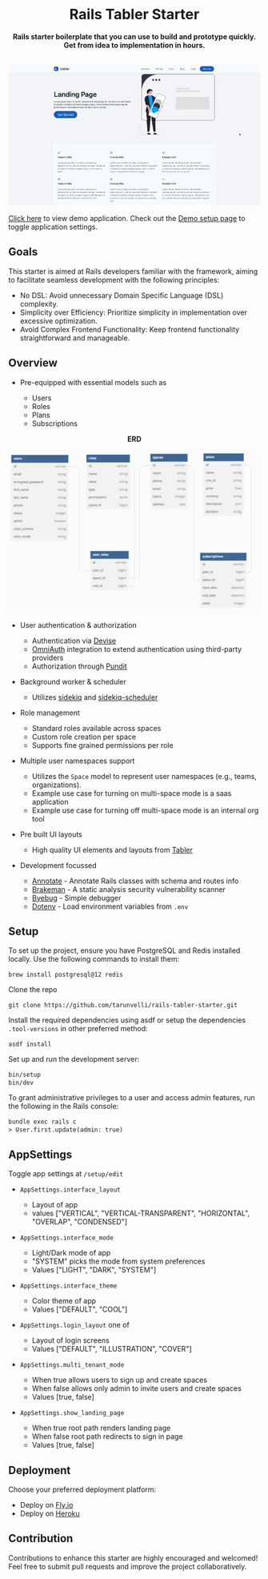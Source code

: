 <div align="center">
  <br>
  <h1>Rails Tabler Starter</h1>
  <strong>Rails starter boilerplate that you can use to build and prototype quickly. Get from idea to implementation in hours.</strong>
  <br>
  <br>

  ![](./app/assets/images/saas-example.gif)
</div>

[Click here](https://rails-tabler.fly.dev) to view demo application. Check out the [Demo setup page](https://rails-tabler.fly.dev/setup/edit) to toggle application settings.

## Goals

This starter is aimed at Rails developers familiar with the framework, aiming to facilitate seamless development with the following principles:

* No DSL: Avoid unnecessary Domain Specific Language (DSL) complexity.
* Simplicity over Efficiency: Prioritize simplicity in implementation over excessive optimization.
* Avoid Complex Frontend Functionality: Keep frontend functionality straightforward and manageable.

## Overview

* Pre-equipped with essential models such as

    * Users
    * Roles
    * Plans
    * Subscriptions

<div align="center">
  <strong>ERD</strong>

  ![](./app/assets/images/template-erb.png)
</div>

* User authentication & authorization

    * Authentication via [Devise](https://github.com/heartcombo/devise)
    * [OmniAuth](https://github.com/heartcombo/devise/wiki/OmniAuth%3A-Overview) integration to extend authentication using third-party providers
    * Authorization through [Pundit](https://github.com/varvet/pundit)

* Background worker & scheduler

    * Utilizes [sidekiq](https://github.com/mperham/sidekiq/) and [sidekiq-scheduler](https://github.com/sidekiq-scheduler/sidekiq-scheduler)

* Role management

    * Standard roles available across spaces
    * Custom role creation per space
    * Supports fine grained permissions per role

* Multiple user namespaces support

    * Utilizes the `Space` model to represent user namespaces (e.g., teams, organizations).
    * Example use case for turning on multi-space mode is a saas application
    * Example use case for turning off multi-space mode is an internal org tool

* Pre built UI layouts

    * High quality UI elements and layouts from [Tabler](https://tabler.io/)

* Development focussed

    * [Annotate](https://github.com/ctran/annotate_models) - Annotate Rails classes with schema and routes info
    * [Brakeman](https://github.com/presidentbeef/brakeman) - A static analysis security vulnerability scanner
    * [Byebug](https://github.com/deivid-rodriguez/byebug) - Simple debugger
    * [Dotenv](https://github.com/bkeepers/dotenv) - Load environment variables from `.env`

## Setup

To set up the project, ensure you have PostgreSQL and Redis installed locally. Use the following commands to install them:

```
brew install postgresql@12 redis
```

Clone the repo

```
git clone https://github.com/tarunvelli/rails-tabler-starter.git
```

Install the required dependencies using asdf or setup the dependencies `.tool-versions` in other preferred method:
```
asdf install
```

Set up and run the development server:
```
bin/setup
bin/dev
```

To grant administrative privileges to a user and access admin features, run the following in the Rails console:
```
bundle exec rails c
> User.first.update(admin: true)
```

## AppSettings

Toggle app settings at `/setup/edit`

* `AppSettings.interface_layout`
    * Layout of app
    * values ["VERTICAL", "VERTICAL-TRANSPARENT", "HORIZONTAL", "OVERLAP", "CONDENSED"]

* `AppSettings.interface_mode`
    * Light/Dark mode of app
    * "SYSTEM" picks the mode from system preferences
    * Values ["LIGHT", "DARK", "SYSTEM"]

* `AppSettings.interface_theme`
    * Color theme of app
    * Values ["DEFAULT", "COOL"]

* `AppSettings.login_layout` one of
    * Layout of login screens
    * Values ["DEFAULT", "ILLUSTRATION", "COVER"]

* `AppSettings.multi_tenant_mode`
    * When true allows users to sign up and create spaces
    * When false allows only admin to invite users and create spaces
    * Values [true, false]

* `AppSettings.show_landing_page`
    * When true root path renders landing page
    * When false root path redirects to sign in page
    * Values [true, false]

## Deployment

Choose your preferred deployment platform:

* Deploy on [Fly.io](https://fly.io/docs/rails/getting-started/)
* Deploy on [Heroku](https://devcenter.heroku.com/articles/getting-started-with-rails7)

## Contribution

Contributions to enhance this starter are highly encouraged and welcomed! Feel free to submit pull requests and improve the project collaboratively.